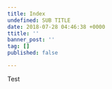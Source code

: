 ```yaml
---
title: Index
undefined: SUB TITLE
date: 2018-07-28 04:46:38 +0000
ttitle: ''
banner_post: ''
tag: []
published: false

---
```

Test